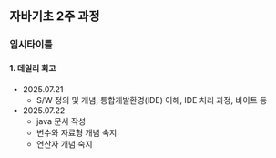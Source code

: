 ## 자바기초 2주 과정


### 임시타이틀

#### 1. 데일리 회고
- 2025.07.21 
    * S/W 정의 및 개념, 통합개발환경(IDE) 이해, IDE 처리 과정, 바이트 등 
- 2025.07.22
    * java 문서 작성    
    * 변수와 자료형 개념 숙지
    * 연산자 개념 숙지